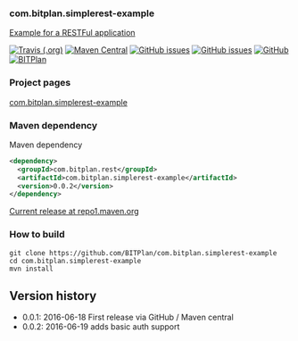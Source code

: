 ### com.bitplan.simplerest-example
[Example for a RESTFul application](http://www.bitplan.com/SimpleRest) 

[![Travis (.org)](https://img.shields.io/travis/BITPlan/com.bitplan.simplerest-example.svg)](https://travis-ci.org/BITPlan/com.bitplan.simplerest-example)
[![Maven Central](https://img.shields.io/maven-central/v/com.bitplan.rest/com.bitplan.simplerest-example.svg)](https://search.maven.org/artifact/com.bitplan.rest/com.bitplan.simplerest-example/0.0.2/jar)
[![GitHub issues](https://img.shields.io/github/issues/BITPlan/com.bitplan.simplerest-example.svg)](https://github.com/BITPlan/com.bitplan.simplerest-example/issues)
[![GitHub issues](https://img.shields.io/github/issues-closed/BITPlan/com.bitplan.simplerest-example.svg)](https://github.com/BITPlan/com.bitplan.simplerest-example/issues/?q=is%3Aissue+is%3Aclosed)
[![GitHub](https://img.shields.io/github/license/BITPlan/com.bitplan.simplerest-example.svg)](https://www.apache.org/licenses/LICENSE-2.0)
[![BITPlan](http://wiki.bitplan.com/images/wiki/thumb/3/38/BITPlanLogoFontLessTransparent.png/198px-BITPlanLogoFontLessTransparent.png)](http://www.bitplan.com)

### Project pages
[com.bitplan.simplerest-example](https://BITPlan.github.io/com.bitplan.simplerest-example)

### Maven dependency

Maven dependency
```xml
<dependency>
  <groupId>com.bitplan.rest</groupId>
  <artifactId>com.bitplan.simplerest-example</artifactId>
  <version>0.0.2</version>
</dependency>
```

[Current release at repo1.maven.org](http://repo1.maven.org/maven2/com/bitplan/rest/com.bitplan.simplerest-example/0.0.2/)

### How to build
```
git clone https://github.com/BITPlan/com.bitplan.simplerest-example
cd com.bitplan.simplerest-example
mvn install
```
## Version history
* 0.0.1: 2016-06-18 First release via GitHub / Maven central
* 0.0.2: 2016-06-19 adds basic auth support
